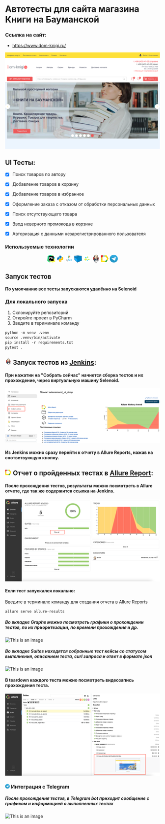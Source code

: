 # Автотесты для сайта магазина Книги на Бауманской

### Ссылка на сайт:
* https://www.dom-knigi.ru/

![logo](images/dom-knigi.png)

## UI Тесты:

- [x] Поиск товаров по автору
- [x] Добавление товаров в корзину
- [x] Добавление товаров в избранное
- [x] Оформление заказа с отказом от обработки персональных данных
- [x] Поиск отсутствующего товара 
- [x] Ввод неверного промокода в корзине
- [x] Авторизация с данными незарегистрированного пользователя


<!-- Технологии -->

### Используемые технологии
<p  align="center">
  <code><img width="5%" title="Pycharm" src="images/pycharm.png"></code>
  <code><img width="5%" title="Python" src="images/python.png"></code>
  <code><img width="5%" title="Pytest" src="images/pytest.png"></code>
  <code><img width="5%" title="Telegram" src="images/selenoid.png"></code>
  <code><img width="5%" title="Telegram" src="images/selene.png"></code>
  <code><img width="5%" title="Jenkins" src="images/jenkins.png"></code>
  <code><img width="5%" title="Allure Report" src="images/allure_report.png"></code>
  <code><img width="5%" title="Telegram" src="images/tg.png"></code>
</p>


## Запуск тестов
#### По умолчанию все тесты запускаются удалённо на Selenoid

### Для локального запуска
1. Склонируйте репозиторий
2. Откройте проект в PyCharm
3. Введите в териминале команду
``` 
python -m venv .venv
source .venv/bin/activate
pip install -r requirements.txt
pytest .
```
<!-- Jenkins -->

## <img width="4%" src="images/jenkins.png"> Запуск тестов из [Jenkins](https://jenkins.autotests.cloud/job/selenamond_ui_shop/):

#### При нажатии на "Собрать сейчас" начнется сборка тестов и их прохождение, через виртуальную машину Selenoid.
![logo](images/jenkins_run.png)

#### Из Jenkins можно сразу перейти к отчету в Allure Reports, нажав на соответвующую кнопку.

## <img width="4%" src="images/allure_report.png"> Отчет о пройденных тестах в [Allure Report](https://jenkins.autotests.cloud/job/selenamond_ui_shop/allure/):

<!-- Allure report -->

#### После прохождения тестов, результаты можно посмотреть в Allure отчете, где так же содержится ссылка на Jenkins.
![logo](images/allure_show_all.png)

#### Если тест запускался локально:
Введите в терминале команду для создания отчета в Allure Reports
```
allure serve allure-results
``` 
##### Во вкладке Graphs можно посмотреть графики о прохождении тестов, по их приоритезации, по времени прохождения и др.
![This is an image](images/screenshots/allure_graphs.png)

##### Во вкладке Suites находятся собранные тест кейсы со статусом выполнения, описанием теста, curl запроса и ответ в формате json
![This is an image](images/screenshots/allure_suites.png)

#### В teardown каждого теста можно посмотреть видеозапись прохождения теста.
![logo](images/allure_video.png)

<!-- Telegram -->

### <img width="3%" title="Telegram" src="images/tg.png"> Интеграция с Telegram
##### После прохождения тестов, в Telegram bot приходит сообщение с графиком и информацией о выполненных тестах
![This is an image](images/screenshots/tg_allure.png)


